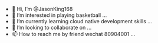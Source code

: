 - 👋 Hi, I’m @JasonKing168
- 👀 I’m interested in playing basketball ...
- 🌱 I’m currently learning cloud native development skills ...
- 💞️ I’m looking to collaborate on ...
- 📫 How to reach me by friend wechat 80904001 ...

<!---
JasonKing168/JasonKing168 is a ✨ special ✨ repository because its `README.md` (this file) appears on your GitHub profile.
You can click the Preview link to take a look at your changes.
--->
